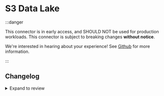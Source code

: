 # S3 Data Lake

:::danger

This connector is in early access, and SHOULD NOT be used for production workloads.
This connector is subject to breaking changes **without notice**.

We're interested in hearing about your experience! See [Github](https://github.com/airbytehq/airbyte/discussions/50404)
for more information.

:::

## Changelog

<details>
  <summary>Expand to review</summary>

| Version | Date       | Pull Request                                                | Subject                                      |
|:--------|:-----------|:------------------------------------------------------------|:---------------------------------------------|
| 0.2.11 | 2025-01-10 | [51494](https://github.com/airbytehq/airbyte/pull/51494) | Use a non root base image |
| 0.2.10  | 2025-01-09 | [\#50400](https://github.com/airbytehq/airbyte/pull/50400)  | Add S3DataLakeTypesComparator                |
| 0.2.9   | 2025-01-09 | [\#51022](https://github.com/airbytehq/airbyte/pull/51022)  | Rename all classes and files from Iceberg V2 |
| 0.2.8   | 2025-01-09 | [\#51012](https://github.com/airbytehq/airbyte/pull/51012)  | Rename/Cleanup package from Iceberg V2       |
| 0.2.7   | 2025-01-09 | [\#50957](https://github.com/airbytehq/airbyte/pull/50957)  | Add support for GLUE RBAC (Assume role)      |
| 0.2.6   | 2025-01-08 | [\#50991](https://github.com/airbytehq/airbyte/pull/50991)  | Initial public release.                      |

</details>
